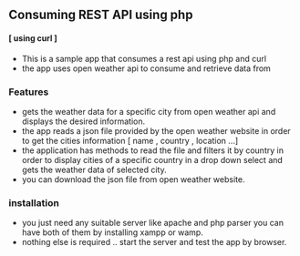 ## Consuming REST API using php
#### [ using curl ]

- This is a sample app that consumes a rest api using php and curl
- the app uses open weather api to consume and retrieve data from
### Features

- gets the weather data for a specific city from open weather api and displays
the desired information.
- the app reads a json file provided by the open weather website in order to
get the cities information [ name , country , location ...]
- the application has methods to read the file and filters it by country in order
to display cities of a specific country in a drop down select and gets the weather
data of selected city.
- you can download the json file from open weather website.

### installation

- you just need any suitable server like apache and php parser you can have
both of them by installing xampp or wamp.
- nothing else is required .. start the server and test the app by browser.
